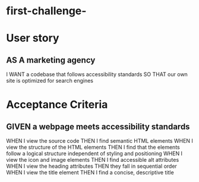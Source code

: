 # first-challenge-

# User story 

## AS A marketing agency
I WANT a codebase that follows accessibility standards
SO THAT our own site is optimized for search engines

# Acceptance Criteria 

## GIVEN a webpage meets accessibility standards
WHEN I view the source code
THEN I find semantic HTML elements
WHEN I view the structure of the HTML elements
THEN I find that the elements follow a logical structure independent of styling and positioning
WHEN I view the icon and image elements
THEN I find accessible alt attributes
WHEN I view the heading attributes
THEN they fall in sequential order
WHEN I view the title element
THEN I find a concise, descriptive title

